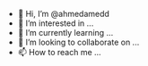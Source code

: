- 👋 Hi, I’m @ahmedamedd
- 👀 I’m interested in ...
- 🌱 I’m currently learning ...
- 💞️ I’m looking to collaborate on ...
- 📫 How to reach me ...

<!---
ahmedamedd/ahmedamedd is a ✨ special ✨ repository because its `README.md` (this file) appears on your GitHub profile.
You can click the Preview link to take a look at your changes.
--->
